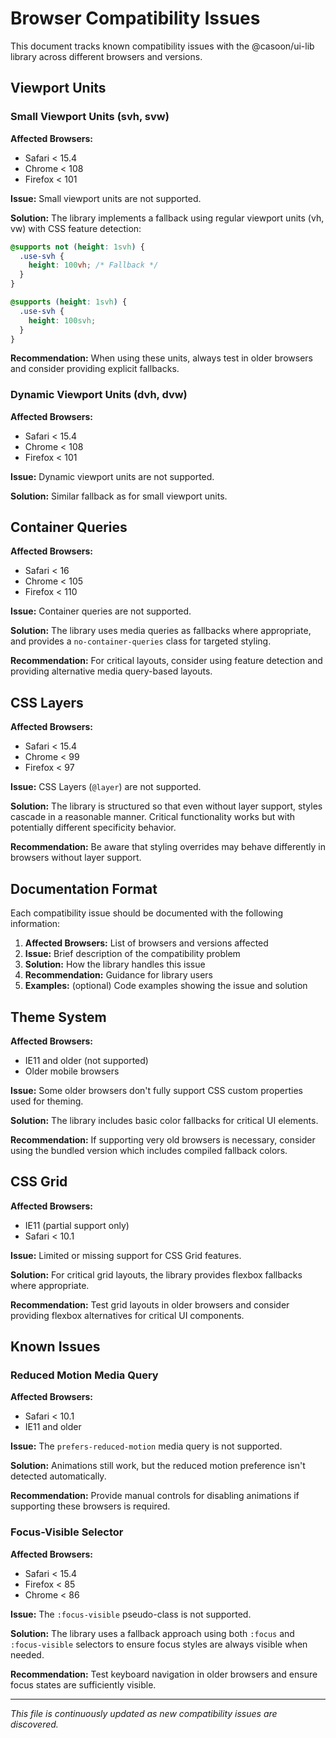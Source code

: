 # Browser Compatibility Issues

This document tracks known compatibility issues with the @casoon/ui-lib library across different browsers and versions.

## Viewport Units

### Small Viewport Units (svh, svw)

**Affected Browsers:**
- Safari < 15.4
- Chrome < 108
- Firefox < 101

**Issue:** Small viewport units are not supported.

**Solution:** The library implements a fallback using regular viewport units (vh, vw) with CSS feature detection:

```css
@supports not (height: 1svh) {
  .use-svh {
    height: 100vh; /* Fallback */
  }
}

@supports (height: 1svh) {
  .use-svh {
    height: 100svh;
  }
}
```

**Recommendation:** When using these units, always test in older browsers and consider providing explicit fallbacks.

### Dynamic Viewport Units (dvh, dvw)

**Affected Browsers:**
- Safari < 15.4
- Chrome < 108
- Firefox < 101

**Issue:** Dynamic viewport units are not supported.

**Solution:** Similar fallback as for small viewport units.

## Container Queries

**Affected Browsers:**
- Safari < 16
- Chrome < 105
- Firefox < 110

**Issue:** Container queries are not supported.

**Solution:** The library uses media queries as fallbacks where appropriate, and provides a `no-container-queries` class for targeted styling.

**Recommendation:** For critical layouts, consider using feature detection and providing alternative media query-based layouts.

## CSS Layers

**Affected Browsers:**
- Safari < 15.4
- Chrome < 99
- Firefox < 97

**Issue:** CSS Layers (`@layer`) are not supported.

**Solution:** The library is structured so that even without layer support, styles cascade in a reasonable manner. Critical functionality works but with potentially different specificity behavior.

**Recommendation:** Be aware that styling overrides may behave differently in browsers without layer support.

## Documentation Format

Each compatibility issue should be documented with the following information:

1. **Affected Browsers:** List of browsers and versions affected
2. **Issue:** Brief description of the compatibility problem
3. **Solution:** How the library handles this issue
4. **Recommendation:** Guidance for library users
5. **Examples:** (optional) Code examples showing the issue and solution

## Theme System

**Affected Browsers:**
- IE11 and older (not supported)
- Older mobile browsers

**Issue:** Some older browsers don't fully support CSS custom properties used for theming.

**Solution:** The library includes basic color fallbacks for critical UI elements.

**Recommendation:** If supporting very old browsers is necessary, consider using the bundled version which includes compiled fallback colors.

## CSS Grid

**Affected Browsers:**
- IE11 (partial support only)
- Safari < 10.1

**Issue:** Limited or missing support for CSS Grid features.

**Solution:** For critical grid layouts, the library provides flexbox fallbacks where appropriate.

**Recommendation:** Test grid layouts in older browsers and consider providing flexbox alternatives for critical UI components.

## Known Issues

### Reduced Motion Media Query

**Affected Browsers:**
- Safari < 10.1
- IE11 and older

**Issue:** The `prefers-reduced-motion` media query is not supported.

**Solution:** Animations still work, but the reduced motion preference isn't detected automatically.

**Recommendation:** Provide manual controls for disabling animations if supporting these browsers is required.

### Focus-Visible Selector

**Affected Browsers:**
- Safari < 15.4
- Firefox < 85
- Chrome < 86

**Issue:** The `:focus-visible` pseudo-class is not supported.

**Solution:** The library uses a fallback approach using both `:focus` and `:focus-visible` selectors to ensure focus styles are always visible when needed.

**Recommendation:** Test keyboard navigation in older browsers and ensure focus states are sufficiently visible.

---

_This file is continuously updated as new compatibility issues are discovered._ 